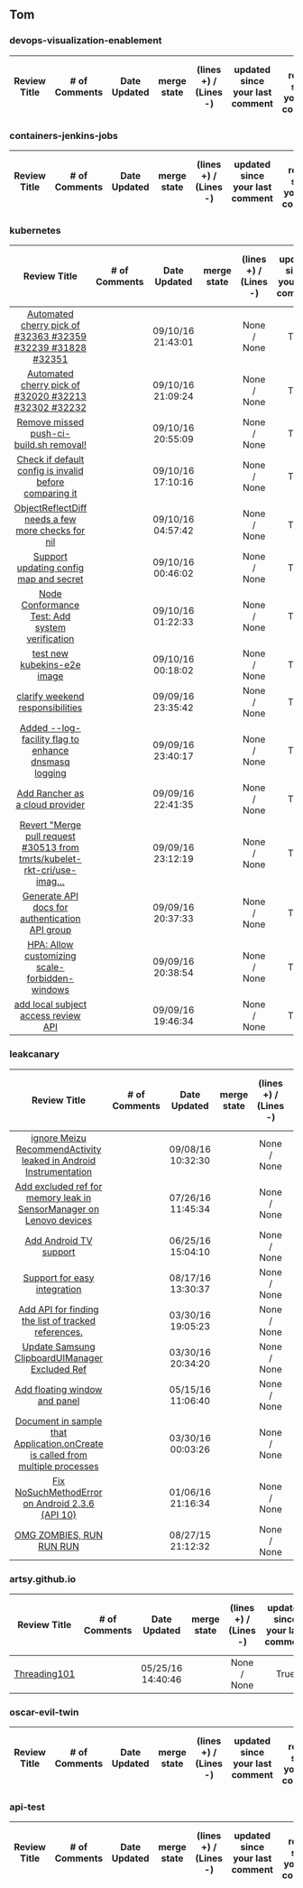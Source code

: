 ## Tom
### devops-visualization-enablement
|Review Title | # of Comments | Date Updated | merge state | (lines +) / (Lines -) | updated since your last comment | new review since your last comment | 
| :---: | :---: | :---: | :---: | :---: | :---: | :---: |
### containers-jenkins-jobs
|Review Title | # of Comments | Date Updated | merge state | (lines +) / (Lines -) | updated since your last comment | new review since your last comment | 
| :---: | :---: | :---: | :---: | :---: | :---: | :---: |
### kubernetes
|Review Title | # of Comments | Date Updated | merge state | (lines +) / (Lines -) | updated since your last comment | new review since your last comment | 
| :---: | :---: | :---: | :---: | :---: | :---: | :---: |
|[Automated cherry pick of #32363 #32359 #32239 #31828 #32351](https://github.com/kubernetes/kubernetes/pull/32448) |  | 09/10/16 21:43:01 |  | None / None | True | True | 
|[Automated cherry pick of #32020 #32213 #32302 #32232](https://github.com/kubernetes/kubernetes/pull/32446) |  | 09/10/16 21:09:24 |  | None / None | True | True | 
|[Remove missed push-ci-build.sh removal!](https://github.com/kubernetes/kubernetes/pull/32444) |  | 09/10/16 20:55:09 |  | None / None | True | True | 
|[Check if default config is invalid before comparing it](https://github.com/kubernetes/kubernetes/pull/32438) |  | 09/10/16 17:10:16 |  | None / None | True | True | 
|[ObjectReflectDiff needs a few more checks for nil](https://github.com/kubernetes/kubernetes/pull/32434) |  | 09/10/16 04:57:42 |  | None / None | True | True | 
|[Support updating config map and secret](https://github.com/kubernetes/kubernetes/pull/32429) |  | 09/10/16 00:46:02 |  | None / None | True | True | 
|[Node Conformance Test: Add system verification](https://github.com/kubernetes/kubernetes/pull/32427) |  | 09/10/16 01:22:33 |  | None / None | True | True | 
|[test new kubekins-e2e image](https://github.com/kubernetes/kubernetes/pull/32426) |  | 09/10/16 00:18:02 |  | None / None | True | True | 
|[clarify weekend responsibilities](https://github.com/kubernetes/kubernetes/pull/32423) |  | 09/09/16 23:35:42 |  | None / None | True | True | 
|[Added --log-facility flag to enhance dnsmasq logging](https://github.com/kubernetes/kubernetes/pull/32422) |  | 09/09/16 23:40:17 |  | None / None | True | True | 
|[Add Rancher as a cloud provider](https://github.com/kubernetes/kubernetes/pull/32419) |  | 09/09/16 22:41:35 |  | None / None | True | True | 
|[Revert "Merge pull request #30513 from tmrts/kubelet-rkt-cri/use-imag…](https://github.com/kubernetes/kubernetes/pull/32410) |  | 09/09/16 23:12:19 |  | None / None | True | True | 
|[Generate API docs for authentication API group](https://github.com/kubernetes/kubernetes/pull/32409) |  | 09/09/16 20:37:33 |  | None / None | True | True | 
|[HPA: Allow customizing scale-forbidden-windows](https://github.com/kubernetes/kubernetes/pull/32408) |  | 09/09/16 20:38:54 |  | None / None | True | True | 
|[add local subject access review API](https://github.com/kubernetes/kubernetes/pull/32407) |  | 09/09/16 19:46:34 |  | None / None | True | True | 
### leakcanary
|Review Title | # of Comments | Date Updated | merge state | (lines +) / (Lines -) | updated since your last comment | new review since your last comment | 
| :---: | :---: | :---: | :---: | :---: | :---: | :---: |
|[ignore Meizu RecommendActivity leaked in Android Instrumentation](https://github.com/square/leakcanary/pull/596) |  | 09/08/16 10:32:30 |  | None / None | True | True | 
|[Add excluded ref for memory leak in SensorManager on Lenovo devices](https://github.com/square/leakcanary/pull/571) |  | 07/26/16 11:45:34 |  | None / None | True | True | 
|[Add Android TV support](https://github.com/square/leakcanary/pull/551) |  | 06/25/16 15:04:10 |  | None / None | True | True | 
|[Support for easy integration](https://github.com/square/leakcanary/pull/527) |  | 08/17/16 13:30:37 |  | None / None | True | True | 
|[Add API for finding the list of tracked references.](https://github.com/square/leakcanary/pull/480) |  | 03/30/16 19:05:23 |  | None / None | True | True | 
|[Update Samsung ClipboardUIManager Excluded Ref](https://github.com/square/leakcanary/pull/479) |  | 03/30/16 20:34:20 |  | None / None | True | True | 
|[Add floating window and panel](https://github.com/square/leakcanary/pull/460) |  | 05/15/16 11:06:40 |  | None / None | True | True | 
|[Document in sample that Application.onCreate is called from multiple processes](https://github.com/square/leakcanary/pull/411) |  | 03/30/16 00:03:26 |  | None / None | True | True | 
|[Fix NoSuchMethodError on Android 2.3.6 (API 10)](https://github.com/square/leakcanary/pull/370) |  | 01/06/16 21:16:34 |  | None / None | True | True | 
|[OMG ZOMBIES, RUN RUN RUN](https://github.com/square/leakcanary/pull/257) |  | 08/27/15 21:12:32 |  | None / None | True | True | 
### artsy.github.io
|Review Title | # of Comments | Date Updated | merge state | (lines +) / (Lines -) | updated since your last comment | new review since your last comment | 
| :---: | :---: | :---: | :---: | :---: | :---: | :---: |
|[Threading101](https://github.com/artsy/artsy.github.io/pull/230) |  | 05/25/16 14:40:46 |  | None / None | True | True | 
### oscar-evil-twin
|Review Title | # of Comments | Date Updated | merge state | (lines +) / (Lines -) | updated since your last comment | new review since your last comment | 
| :---: | :---: | :---: | :---: | :---: | :---: | :---: |
### api-test
|Review Title | # of Comments | Date Updated | merge state | (lines +) / (Lines -) | updated since your last comment | new review since your last comment | 
| :---: | :---: | :---: | :---: | :---: | :---: | :---: |
